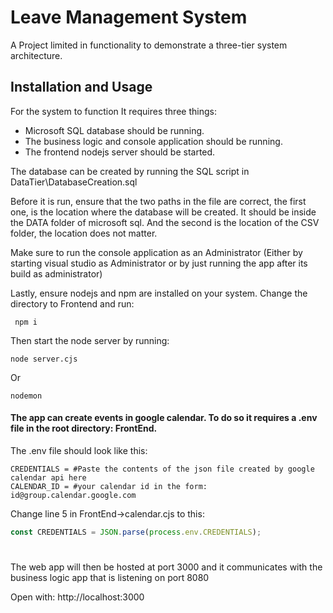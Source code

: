 # Leave Management System
A Project limited in functionality to demonstrate a three-tier system architecture.
## Installation and Usage
For the system to function It requires three things:
-	Microsoft SQL database should be running. 
-	The business logic and console application should be running.
-	The frontend nodejs server should be started.

The database can be created by running the SQL script in DataTier\DatabaseCreation.sql

Before it is run, ensure that the two paths in the file are correct, the first one, is the location where the database will be created. It should be inside the DATA folder of microsoft sql.
And the second is the location of the CSV folder, the location does not matter.

Make sure to run the console application as an Administrator (Either by starting visual studio as Administrator or by just running the app after its build as administrator)

Lastly, ensure nodejs and npm are installed on your system.
Change the directory to Frontend and run:
```shell
 npm i
```
Then start the node server by running:
```shell
node server.cjs
```
Or
```shell
nodemon
```
#### The app can create events in google calendar. To do so it requires a .env file in the root directory: FrontEnd.

The .env file should look like this:
```.env
CREDENTIALS = #Paste the contents of the json file created by google calendar api here
CALENDAR_ID = #your calendar id in the form: id@group.calendar.google.com
```
Change line 5 in FrontEnd->calendar.cjs to this:
```js
const CREDENTIALS = JSON.parse(process.env.CREDENTIALS);
```
#

The web app will then be hosted at port 3000 and it communicates with the business logic app that is listening on port 8080

Open with: http://localhost:3000
